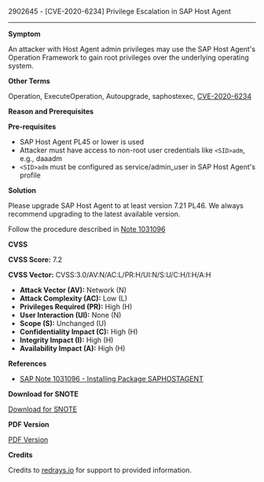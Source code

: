 2902645 - [CVE-2020-6234] Privilege Escalation in SAP Host Agent

---

**Symptom**

An attacker with Host Agent admin privileges may use the SAP Host Agent's Operation Framework to gain root privileges over the underlying operating system.

**Other Terms**

Operation, ExecuteOperation, Autoupgrade, saphostexec, [CVE-2020-6234](https://cve.mitre.org/cgi-bin/cvename.cgi?name=CVE-2020-6234)

**Reason and Prerequisites**

**Pre-requisites**

- SAP Host Agent PL45 or lower is used
- Attacker must have access to non-root user credentials like `<SID>adm`, e.g., daaadm
- `<SID>adm` must be configured as service/admin_user in SAP Host Agent's profile

**Solution**

Please upgrade SAP Host Agent to at least version 7.21 PL46. We always recommend upgrading to the latest available version.

Follow the procedure described in [Note 1031096](https://me.sap.com/notes/1031096)

**CVSS**

**CVSS Score:** 7.2

**CVSS Vector:** CVSS:3.0/AV:N/AC:L/PR:H/UI:N/S:U/C:H/I:H/A:H

- **Attack Vector (AV):** Network (N)
- **Attack Complexity (AC):** Low (L)
- **Privileges Required (PR):** High (H)
- **User Interaction (UI):** None (N)
- **Scope (S):** Unchanged (U)
- **Confidentiality Impact (C):** High (H)
- **Integrity Impact (I):** High (H)
- **Availability Impact (A):** High (H)

**References**

- [SAP Note 1031096 - Installing Package SAPHOSTAGENT](https://me.sap.com/notes/1031096)

**Download for SNOTE**

[Download for SNOTE](https://notesdownloads.sap.com/note/0040000000625162020)

**PDF Version**

[PDF Version](https://userapps.support.sap.com/sap/support/sfm/notes/print/0002902645?language=en-US&token=62D1DD974DDEEDB9E037837ADC5591E9)

**Credits**

Credits to [redrays.io](https://redrays.io) for support to provided information.